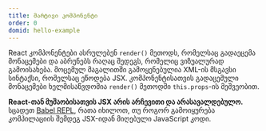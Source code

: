 ```yaml
---
title: მარტივი კომპონენტი
order: 0
domid: hello-example
---
```


React კომპონენტები ასრულებენ `render()` მეთოდს, რომელსაც გადაეცემა მონაცემები და აბრუნებს რაღაც შედეგს, რომელიც ვიზუალურად გამოისახება. მოცემულ მაგალითში გამოყენებულია XML-ის მსგავსი სინტაქსი, რომელსაც ეწოდება JSX. კომპონენტისათვის გადაცემული მონაცემები ხელმისაწვდომია `render()` მეთოდში `this.props`-ის მეშვეობით.

**React-თან მუშაობისათვის JSX არის არჩევითი და არასავალდებულო.** სცადეთ [Babel REPL](babel://es5-syntax-example), რათა იხილოთ, თუ როგორ გამოიყურება კომპილაციის შემდეგ JSX-იდან მიღებული JavaScript კოდი.
